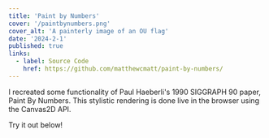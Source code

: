 ```yaml
---
title: 'Paint by Numbers'
cover: '/paintbynumbers.png'
cover_alt: 'A painterly image of an OU flag'
date: '2024-2-1'
published: true
links:
  - label: Source Code
    href: https://github.com/matthewcmatt/paint-by-numbers/
---
```


<script>
    import { PaintByNumbers } from "@matthewcmatt/paint-by-numbers";
</script>

I recreated some functionality of Paul Haeberli's 1990 SIGGRAPH 90 paper, Paint By Numbers. This stylistic rendering is done live in the browser using the Canvas2D API.

Try it out below!

<PaintByNumbers imageURL="/skydance.jpeg"/>

<br>
